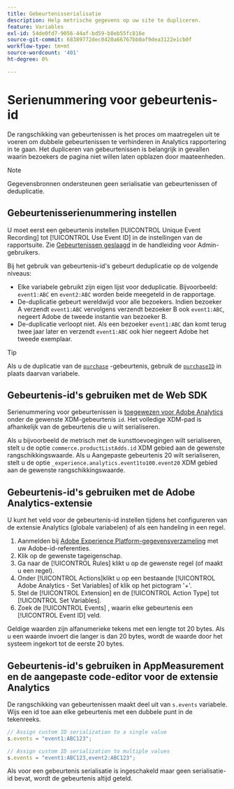 ```yaml
---
title: Gebeurtenisserialisatie
description: Help metrische gegevens op uw site te dupliceren.
feature: Variables
exl-id: 54de0fd7-9056-44af-bd59-b8eb55fc816e
source-git-commit: 68389772dec0420a66767bb0af9dea3122e1cb0f
workflow-type: tm+mt
source-wordcount: '401'
ht-degree: 0%

---
```


# Serienummering voor gebeurtenis-id

De rangschikking van gebeurtenissen is het proces om maatregelen uit te voeren om dubbele gebeurtenissen te verhinderen in Analytics rapportering in te gaan. Het dupliceren van gebeurtenissen is belangrijk in gevallen waarin bezoekers de pagina niet willen laten opblazen door maateenheden.

>[!NOTE]
>
>Gegevensbronnen ondersteunen geen serialisatie van gebeurtenissen of deduplicatie.

## Gebeurtenisserienummering instellen

U moet eerst een gebeurtenis instellen [!UICONTROL Unique Event Recording] tot [!UICONTROL Use Event ID] in de instellingen van de rapportsuite. Zie [Gebeurtenissen geslaagd](/help/admin/admin/c-manage-report-suites/c-edit-report-suites/conversion-var-admin/c-success-events/success-event.md) in de handleiding voor Admin-gebruikers.

Bij het gebruik van gebeurtenis-id&#39;s gebeurt deduplicatie op de volgende niveaus:

* Elke variabele gebruikt zijn eigen lijst voor deduplicatie. Bijvoorbeeld: `event1:ABC` en `event2:ABC` worden beide meegeteld in de rapportage.
* De-duplicatie gebeurt wereldwijd voor alle bezoekers. Indien bezoeker A verzendt `event1:ABC` vervolgens verzendt bezoeker B ook `event1:ABC`, negeert Adobe de tweede instantie van bezoeker B.
* De-duplicatie verloopt niet. Als een bezoeker `event1:ABC` dan komt terug twee jaar later en verzendt `event1:ABC` ook hier negeert Adobe het tweede exemplaar.

>[!TIP]
>
>Als u de duplicatie van de [`purchase`](event-purchase.md) -gebeurtenis, gebruik de [`purchaseID`](../purchaseid.md) in plaats daarvan variabele.

## Gebeurtenis-id&#39;s gebruiken met de Web SDK

Serienummering voor gebeurtenissen is [toegewezen voor Adobe Analytics](https://experienceleague.adobe.com/docs/analytics/implementation/aep-edge/variable-mapping.html) onder de gewenste XDM-gebeurtenis `id`. Het volledige XDM-pad is afhankelijk van de gebeurtenis die u wilt serialiseren.

Als u bijvoorbeeld de metrisch met de kunsttoevoegingen wilt serialiseren, stelt u de optie `commerce.productListAdds.id` XDM gebied aan de gewenste rangschikkingswaarde. Als u Aangepaste gebeurtenis 20 wilt serialiseren, stelt u de optie `_experience.analytics.event1to100.event20` XDM gebied aan de gewenste rangschikkingswaarde.

## Gebeurtenis-id&#39;s gebruiken met de Adobe Analytics-extensie

U kunt het veld voor de gebeurtenis-id instellen tijdens het configureren van de extensie Analytics (globale variabelen) of als een handeling in een regel.

1. Aanmelden bij [Adobe Experience Platform-gegevensverzameling](https://experience.adobe.com/data-collection) met uw Adobe-id-referenties.
2. Klik op de gewenste tageigenschap.
3. Ga naar de [!UICONTROL Rules] klikt u op de gewenste regel (of maakt u een regel).
4. Onder [!UICONTROL Actions]klikt u op een bestaande [!UICONTROL Adobe Analytics - Set Variables] of klik op het pictogram &#39;+&#39;.
5. Stel de [!UICONTROL Extension] en de [!UICONTROL Action Type] tot [!UICONTROL Set Variables].
6. Zoek de [!UICONTROL Events] , waarin elke gebeurtenis een [!UICONTROL Event ID] veld.

Geldige waarden zijn alfanumerieke tekens met een lengte tot 20 bytes. Als u een waarde invoert die langer is dan 20 bytes, wordt de waarde door het systeem ingekort tot de eerste 20 bytes.

## Gebeurtenis-id&#39;s gebruiken in AppMeasurement en de aangepaste code-editor voor de extensie Analytics

De rangschikking van gebeurtenissen maakt deel uit van `s.events` variabele. Wijs een id toe aan elke gebeurtenis met een dubbele punt in de tekenreeks.

```js
// Assign custom ID serialization to a single value
s.events = "event1:ABC123";

// Assign custom ID serialization to multiple values
s.events = "event1:ABC123,event2:ABC123";
```

Als voor een gebeurtenis serialisatie is ingeschakeld maar geen serialisatie-id bevat, wordt de gebeurtenis altijd geteld.
